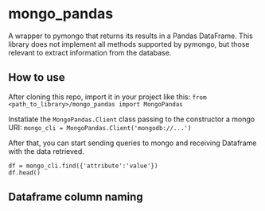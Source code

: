 # mongo_pandas
A wrapper to pymongo that returns its results in a Pandas DataFrame. This library does not implement all methods supported by pymongo, but those relevant to extract information from the database.

## How to use
After cloning this repo, import it in your project like this:
```from <path_to_library>/mongo_pandas import MongoPandas```

Instatiate the `MongoPandas.Client` class passing to the constructor a mongo URI:
```mongo_cli = MongoPandas.Client('mongodb://...')```

After that, you can start sending queries to mongo and receiving Dataframe with the data retrieved.
```
df = mongo_cli.find({'attribute':'value'})
df.head()
```

## Dataframe column naming
